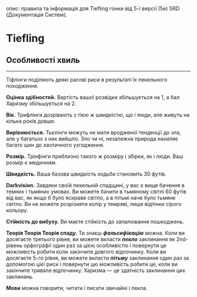 опис: правила та інформація для Tiefling гонки від 5-ї версії (5e) SRD (Документація Систем).

# Tiefling
## Особливості хвиль
- - -
Тіфлінги поділяють деякі расові риси в результаті їх пекельного походження.

**Оцінка здібностей.** Вартість вашої розвідки збільшується на 1, а бал Харизму збільшується на 2.

**Вік.** Трифлінги дозрівають з тією ж швидкістю, що і люди, але живуть на кілька років довше.

**Вирівнюється.** Тьєлінги можуть не мати вродженої тенденції до зла, але у багатьох з них вийшло. Зло чи ні, незалежна природа нахиляє багато шин до хаотичного узгодження.

**Розмір.** Трінфінги приблизно такого ж розміру і збірки, як і люди. Ваш розмір є медичним.

**Швидкість.** Ваша базова швидкість ходьби становить 30 футів.

**Darkvision.** Завдяки своїй пекельній спадщині, у вас є вище бачення в темних і тьмяних умовах. Ви можете бачити в тьмяному світлі 60 футів від вас, як якщо б було яскраве світло, а в пітьмі наче було тьмяне світло. Ви не можете розрізняти колір у темряві, лише відтінки сірого кольору.

**Стійкість до вибуху.** Ви маєте стійкість до запалювання пошкоджень.

**Теорія Теорія Теорія спаду.** Ти знаєш **_фальсифікацію_** можна. Коли ви досягаєте третього рівня, ви можете вкласти **_пекло_** заклинання як 2nd-рівень орфографії один раз за цією особливістю і повернути це можливість робити коли закінчите довгого відпочинку. Коли ви досягаєте 5-го рівня, ви можете вкласти **_пітьму_** заклинання один раз за допомогою цієї риси і повернути цю можливість робити це, коли ви закінчите тривале відпочинку. Харизма — це здатність заклинання цих заклинань.

**Мови** можна говорити, читати і писати звичайні і пекла.